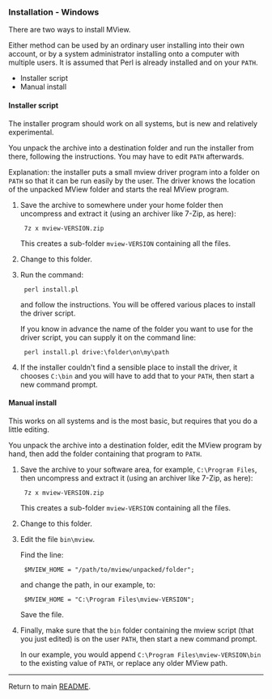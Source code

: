 ### Installation - Windows

There are two ways to install MView.

Either method can be used by an ordinary user installing into their own
account, or by a system administrator installing onto a computer with multiple
users. It is assumed that Perl is already installed and on your `PATH`.

* Installer script
* Manual install

#### Installer script

The installer program should work on all systems, but is new and relatively
experimental.

You unpack the archive into a destination folder and run the installer from
there, following the instructions. You may have to edit `PATH` afterwards.

Explanation: the installer puts a small mview driver program into a folder on
`PATH` so that it can be run easily by the user. The driver knows the location
of the unpacked MView folder and starts the real MView program.

1. Save the archive to somewhere under your home folder then uncompress and
   extract it (using an archiver like 7-Zip, as here):

        7z x mview-VERSION.zip

   This creates a sub-folder `mview-VERSION` containing all the files.
   
2. Change to this folder.

3. Run the command:

        perl install.pl
        
   and follow the instructions. You will be offered various places to install
   the driver script.
   
   If you know in advance the name of the folder you want to use for the
   driver script, you can supply it on the command line:

        perl install.pl drive:\folder\on\my\path

3. If the installer couldn't find a sensible place to install the driver, it
   chooses `C:\bin` and you will have to add that to your `PATH`, then start
   a new command prompt.


#### Manual install

This works on all systems and is the most basic, but requires that you do a
little editing.

You unpack the archive into a destination folder, edit the MView program by
hand, then add the folder containing that program to `PATH`.

1. Save the archive to your software area, for example, `C:\Program Files`,
   then uncompress and extract it (using an archiver like 7-Zip, as here):

        7z x mview-VERSION.zip

   This creates a sub-folder `mview-VERSION` containing all the files.

2. Change to this folder.

3. Edit the file `bin\mview`.

   Find the line:
   
        $MVIEW_HOME = "/path/to/mview/unpacked/folder";
        
   and change the path, in our example, to:

        $MVIEW_HOME = "C:\Program Files\mview-VERSION";

   Save the file.

4. Finally, make sure that the `bin` folder containing the mview script (that
   you just edited) is on the user `PATH`, then start a new command prompt.
   
   In our example, you would append `C:\Program Files\mview-VERSION\bin` to the
   existing value of `PATH`, or replace any older MView path.

---

Return to main [README](README.md).
